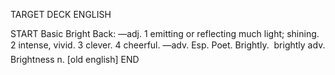 TARGET DECK
ENGLISH

START
Basic
Bright
Back: —adj. 1 emitting or reflecting much light; shining. 2 intense, vivid. 3 clever. 4 cheerful. —adv. Esp. Poet. Brightly.  brightly adv. Brightness n. [old english]
END
